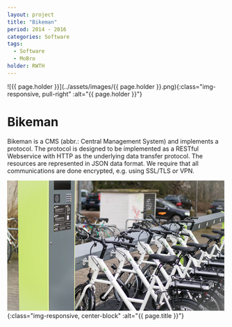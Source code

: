 ```yaml
---
layout: project
title: "Bikeman"
period: 2014 - 2016
categories: Software
tags:
  - Software
  - MoBro
holder: RWTH
---
```


![{{ page.holder }}](../assets/images/{{ page.holder }}.png){:class="img-responsive, pull-right" :alt="{{ page.holder }}"}

# Bikeman 

Bikeman is a CMS (abbr.: Central Management System) and implements a protocol.
The protocol is designed to be implemented as a RESTful Webservice with
HTTP as the underlying data transfer protocol. The resources are represented
in JSON data format.
We require that all communications are done encrypted, e.g. using SSL/TLS
or VPN.	

![{{ page.title }}](../assets/images/feature-bikesharing.jpg){:class="img-responsive, center-block" :alt="{{ page.title }}"}